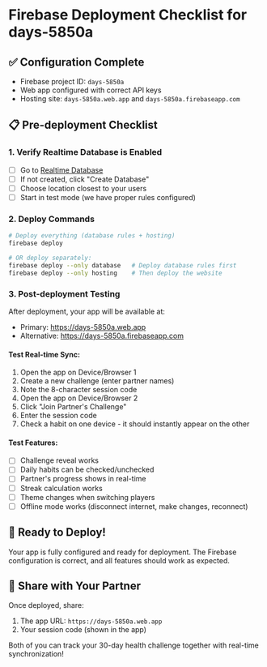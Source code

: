 # Firebase Deployment Checklist for days-5850a

## ✅ Configuration Complete
- Firebase project ID: `days-5850a`
- Web app configured with correct API keys
- Hosting site: `days-5850a.web.app` and `days-5850a.firebaseapp.com`

## 📋 Pre-deployment Checklist

### 1. Verify Realtime Database is Enabled
- [ ] Go to [Realtime Database](https://console.firebase.google.com/project/days-5850a/database)
- [ ] If not created, click "Create Database"
- [ ] Choose location closest to your users
- [ ] Start in test mode (we have proper rules configured)

### 2. Deploy Commands

```bash
# Deploy everything (database rules + hosting)
firebase deploy

# OR deploy separately:
firebase deploy --only database   # Deploy database rules first
firebase deploy --only hosting    # Then deploy the website
```

### 3. Post-deployment Testing

After deployment, your app will be available at:
- Primary: https://days-5850a.web.app
- Alternative: https://days-5850a.firebaseapp.com

#### Test Real-time Sync:
1. Open the app on Device/Browser 1
2. Create a new challenge (enter partner names)
3. Note the 8-character session code
4. Open the app on Device/Browser 2
5. Click "Join Partner's Challenge"
6. Enter the session code
7. Check a habit on one device - it should instantly appear on the other

#### Test Features:
- [ ] Challenge reveal works
- [ ] Daily habits can be checked/unchecked
- [ ] Partner's progress shows in real-time
- [ ] Streak calculation works
- [ ] Theme changes when switching players
- [ ] Offline mode works (disconnect internet, make changes, reconnect)

## 🚀 Ready to Deploy!

Your app is fully configured and ready for deployment. The Firebase configuration is correct, and all features should work as expected.

## 📱 Share with Your Partner

Once deployed, share:
1. The app URL: `https://days-5850a.web.app`
2. Your session code (shown in the app)

Both of you can track your 30-day health challenge together with real-time synchronization!